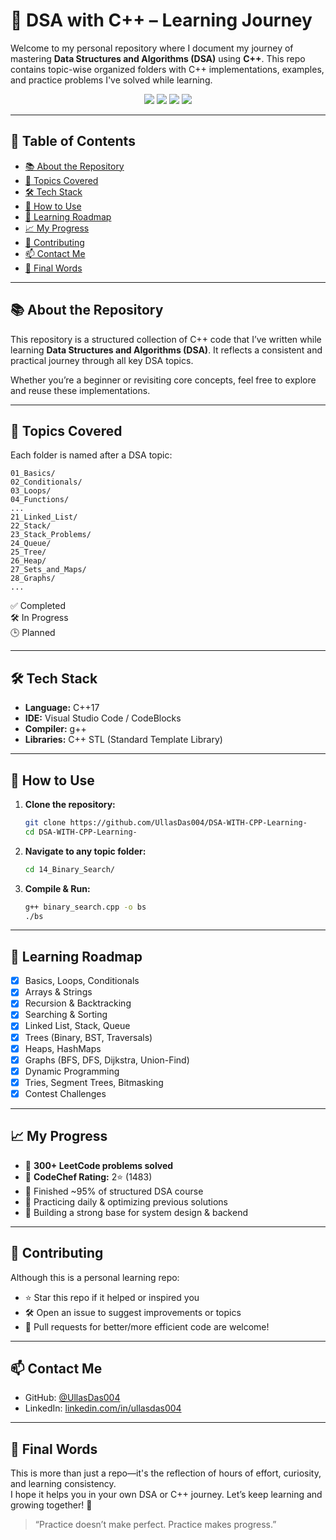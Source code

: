 
# 🚀 DSA with C++ – Learning Journey

Welcome to my personal repository where I document my journey of mastering **Data Structures and Algorithms (DSA)** using **C++**. This repo contains topic-wise organized folders with C++ implementations, examples, and practice problems I've solved while learning.

<p align="center">
  <img src="https://img.shields.io/badge/Language-C++17-blue.svg" />
  <img src="https://img.shields.io/badge/LeetCode-300%2B%20problems-orange.svg" />
  <img src="https://img.shields.io/badge/CodeChef-2%E2%AD%90%20(1483)-brightgreen.svg" />
  <img src="https://img.shields.io/badge/Status-Active-blueviolet" />
</p>

---

## 📘 Table of Contents

- [📚 About the Repository](#-about-the-repository)
- [🧠 Topics Covered](#-topics-covered)
- [🛠️ Tech Stack](#️-tech-stack)
- [🔧 How to Use](#-how-to-use)
- [🎯 Learning Roadmap](#-learning-roadmap)
- [📈 My Progress](#-my-progress)
- [🙌 Contributing](#-contributing)
- [📫 Contact Me](#-contact-me)
- [🏁 Final Words](#-final-words)

---

## 📚 About the Repository

This repository is a structured collection of C++ code that I’ve written while learning **Data Structures and Algorithms (DSA)**. It reflects a consistent and practical journey through all key DSA topics.

Whether you’re a beginner or revisiting core concepts, feel free to explore and reuse these implementations.

---

## 🧠 Topics Covered

Each folder is named after a DSA topic:

```
01_Basics/
02_Conditionals/
03_Loops/
04_Functions/
...
21_Linked_List/
22_Stack/
23_Stack_Problems/
24_Queue/
25_Tree/
26_Heap/
27_Sets_and_Maps/
28_Graphs/
...
```

✅ Completed  
🛠️ In Progress  
🕒 Planned

---

## 🛠️ Tech Stack

- **Language:** C++17
- **IDE:** Visual Studio Code / CodeBlocks
- **Compiler:** g++
- **Libraries:** C++ STL (Standard Template Library)

---

## 🔧 How to Use

1. **Clone the repository:**

   ```bash
   git clone https://github.com/UllasDas004/DSA-WITH-CPP-Learning-
   cd DSA-WITH-CPP-Learning-
   ```

2. **Navigate to any topic folder:**

   ```bash
   cd 14_Binary_Search/
   ```

3. **Compile & Run:**

   ```bash
   g++ binary_search.cpp -o bs
   ./bs
   ```

---

## 🎯 Learning Roadmap

- [x] Basics, Loops, Conditionals
- [x] Arrays & Strings
- [x] Recursion & Backtracking
- [x] Searching & Sorting
- [x] Linked List, Stack, Queue
- [x] Trees (Binary, BST, Traversals)
- [x] Heaps, HashMaps
- [x] Graphs (BFS, DFS, Dijkstra, Union-Find)
- [x] Dynamic Programming
- [x] Tries, Segment Trees, Bitmasking
- [x] Contest Challenges

---

## 📈 My Progress

- 🔹 **300+ LeetCode problems solved**  
- 🔸 **CodeChef Rating:** 2⭐ (1483)  
- 🏁 Finished ~95% of structured DSA course  
- 💪 Practicing daily & optimizing previous solutions  
- 🎯 Building a strong base for system design & backend

---

## 🙌 Contributing

Although this is a personal learning repo:

- ⭐ Star this repo if it helped or inspired you  
- 🛠️ Open an issue to suggest improvements or topics  
- 📩 Pull requests for better/more efficient code are welcome!

---

## 📫 Contact Me

- GitHub: [@UllasDas004](https://github.com/UllasDas004)
- LinkedIn: [linkedin.com/in/ullasdas004](https://www.linkedin.com/in/ullasdas004/)

---

## 🏁 Final Words

This is more than just a repo—it's the reflection of hours of effort, curiosity, and learning consistency.  
I hope it helps you in your own DSA or C++ journey. Let’s keep learning and growing together! 🌱

> “Practice doesn’t make perfect. Practice makes progress.”
